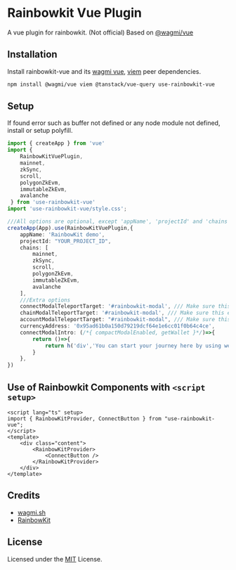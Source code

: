 # Rainbowkit Vue Plugin

A vue plugin for rainbowkit. (Not official)
Based on [@wagmi/vue](https://github.com/wevm/wagmi)

## Installation

Install rainbowkit-vue and its [wagmi vue](https://github.com/wevm/wagmi), [viem](https://viem.sh) peer dependencies.

```bash
npm install @wagmi/vue viem @tanstack/vue-query use-rainbowkit-vue 
```

## Setup

If found error such as buffer not defined or any node module not defined, install or setup polyfill.

```ts
import { createApp } from 'vue'
import { 
    RainbowKitVuePlugin,
    mainnet,
    zkSync,
    scroll,
    polygonZkEvm,
    immutableZkEvm,
    avalanche
 } from 'use-rainbowkit-vue'
import 'use-rainbowkit-vue/style.css';

///All options are optional, except 'appName', 'projectId' and 'chains' options. 
createApp(App).use(RainbowKitVuePlugin,{ 
    appName: 'RainbowKit demo', 
    projectId: "YOUR_PROJECT_ID",
    chains: [
        mainnet,
        zkSync,
        scroll,
        polygonZkEvm,
        immutableZkEvm,
        avalanche
    ],
    ///Extra options
    connectModalTeleportTarget: '#rainbowkit-modal', /// Make sure this element exists
    chainModalTeleportTarget: '#rainbowkit-modal', /// Make sure this element exists
    accountModalTeleportTarget: "#rainbowkit-modal", /// Make sure this element exists
    currencyAddress: '0x95ad61b0a150d79219dcf64e1e6cc01f0b64c4ce',           
    connectModalIntro: (/*{ compactModalEnabled, getWallet }*/)=>{
        return ()=>{
            return h('div','You can start your journey here by using web3 wallet.');
        }
    },
})
```

## Use of Rainbowkit Components with `<script setup>`

```vue
<script lang="ts" setup>
import { RainbowKitProvider, ConnectButton } from "use-rainbowkit-vue";
</script>
<template>
    <div class="content">
        <RainbowKitProvider>
            <ConnectButton />
        </RainbowKitProvider>
    </div>
</template>
```

## Credits

- [wagmi.sh](https://wagmi.sh/)
- [RainbowKit](https://www.rainbowkit.com/)

## License

Licensed under the [MIT](https://opensource.org/license/MIT) License.
